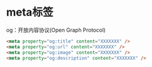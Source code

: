 # meta标签

og：开放内容协议(Open Graph Protocol)

```html
<meta property="og:title" content="XXXXXXX" />
<meta property="og:url" content="XXXXXXX" />
<meta property="og:image" content="XXXXXXX" />
<meta property="og:description" content="XXXXXXX" />
```